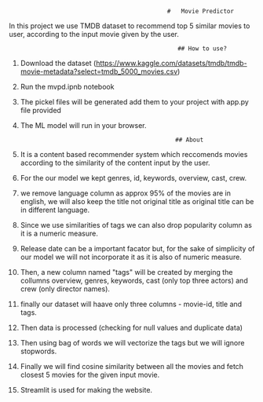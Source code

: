 


                                                 #   Movie Predictor

In this project we use TMDB dataset to recommend top 5 similar movies to user, according to the input movie given by the user.


                                                    ## How to use?

1. Download the dataset (https://www.kaggle.com/datasets/tmdb/tmdb-movie-metadata?select=tmdb_5000_movies.csv)

2. Run the mvpd.ipnb notebook

3. The pickel files will be generated add them to your project with app.py file provided

4. The ML model will run in your browser.
                                             
                                                   ## About
                                                   
1. It is a content based recommender system which reccomends movies according to the similarity of the content input by the user.
2. For the our model we kept genres, id, keywords, overview, cast, crew.
3. we remove language column as approx 95% of the movies are in english, we will also keep the title not original title as original title can be in different language.
4. Since we use similarities of tags we can also drop popularity column as it is a numeric measure.
5. Release date can be a important facator but, for the sake of simplicity of our model we will not incorporate it as it is also of numeric measure.
6. Then, a new column named "tags" will be created by merging the collumns overview, genres, keywords, cast (only top three actors) and crew (only director names).
7. finally our dataset will haave only three columns    -    movie-id, title and tags.

8. Then data is processed (checking for null values and duplicate data)
9. Then using bag of words we will vectorize the tags but we will ignore stopwords.
10. Finally we will find cosine similarity between all the movies and fetch closest 5 movies for the given input movie.

11. Streamlit is used for making the website.
